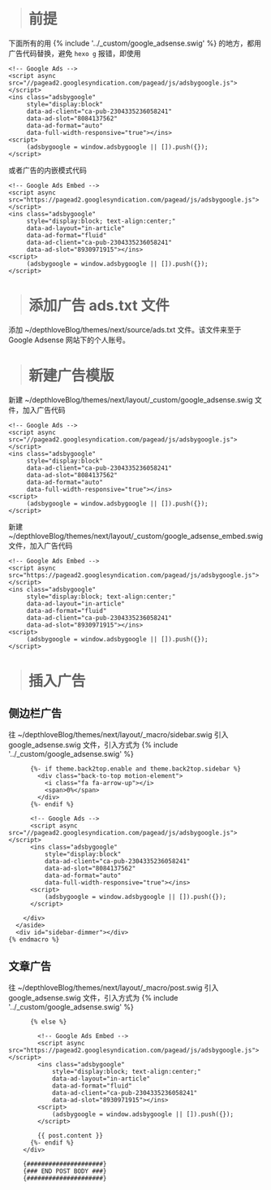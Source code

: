 > # 前提

下面所有的用 {% include '../_custom/google_adsense.swig' %} 的地方，都用广告代码替换，避免 `hexo g` 报错，即使用

```
<!-- Google Ads -->
<script async src="//pagead2.googlesyndication.com/pagead/js/adsbygoogle.js"></script>
<ins class="adsbygoogle"
     style="display:block"
     data-ad-client="ca-pub-2304335236058241"
     data-ad-slot="8084137562"
     data-ad-format="auto"
     data-full-width-responsive="true"></ins>
<script>
     (adsbygoogle = window.adsbygoogle || []).push({});
</script>
```

或者广告的内嵌模式代码

```
<!-- Google Ads Embed -->
<script async src="https://pagead2.googlesyndication.com/pagead/js/adsbygoogle.js"></script>
<ins class="adsbygoogle"
     style="display:block; text-align:center;"
     data-ad-layout="in-article"
     data-ad-format="fluid"
     data-ad-client="ca-pub-2304335236058241"
     data-ad-slot="8930971915"></ins>
<script>
     (adsbygoogle = window.adsbygoogle || []).push({});
</script>
```

> # 添加广告 ads.txt 文件

添加 ~/depthloveBlog/themes/next/source/ads.txt 文件。该文件来至于 Google Adsense 网站下的个人账号。


> # 新建广告模版

新建 ~/depthloveBlog/themes/next/layout/_custom/google_adsense.swig 文件，加入广告代码

```
<!-- Google Ads -->
<script async src="//pagead2.googlesyndication.com/pagead/js/adsbygoogle.js"></script>
<ins class="adsbygoogle"
     style="display:block"
     data-ad-client="ca-pub-2304335236058241"
     data-ad-slot="8084137562"
     data-ad-format="auto"
     data-full-width-responsive="true"></ins>
<script>
     (adsbygoogle = window.adsbygoogle || []).push({});
</script>
```

新建 ~/depthloveBlog/themes/next/layout/_custom/google_adsense_embed.swig 文件，加入广告代码

```
<!-- Google Ads Embed -->
<script async src="https://pagead2.googlesyndication.com/pagead/js/adsbygoogle.js"></script>
<ins class="adsbygoogle"
     style="display:block; text-align:center;"
     data-ad-layout="in-article"
     data-ad-format="fluid"
     data-ad-client="ca-pub-2304335236058241"
     data-ad-slot="8930971915"></ins>
<script>
     (adsbygoogle = window.adsbygoogle || []).push({});
</script>
```

> # 插入广告

## 侧边栏广告 

往 ~/depthloveBlog/themes/next/layout/_macro/sidebar.swig 引入 google_adsense.swig 文件，引入方式为 {% include '../_custom/google_adsense.swig' %}

```     
      {%- if theme.back2top.enable and theme.back2top.sidebar %}
        <div class="back-to-top motion-element">
          <i class="fa fa-arrow-up"></i>
          <span>0%</span>
        </div>
      {%- endif %}

      <!-- Google Ads -->
      <script async src="//pagead2.googlesyndication.com/pagead/js/adsbygoogle.js"></script>
      <ins class="adsbygoogle"
          style="display:block"
          data-ad-client="ca-pub-2304335236058241"
          data-ad-slot="8084137562"
          data-ad-format="auto"
          data-full-width-responsive="true"></ins>
      <script>
          (adsbygoogle = window.adsbygoogle || []).push({});
      </script>

    </div>
  </aside>
  <div id="sidebar-dimmer"></div>
{% endmacro %}
```

## 文章广告

往 ~/depthloveBlog/themes/next/layout/_macro/post.swig 引入 google_adsense.swig 文件，引入方式为 {% include '../_custom/google_adsense.swig' %}

```
      {% else %}

        <!-- Google Ads Embed -->
        <script async src="https://pagead2.googlesyndication.com/pagead/js/adsbygoogle.js"></script>
        <ins class="adsbygoogle"
            style="display:block; text-align:center;"
            data-ad-layout="in-article"
            data-ad-format="fluid"
            data-ad-client="ca-pub-2304335236058241"
            data-ad-slot="8930971915"></ins>
        <script>
            (adsbygoogle = window.adsbygoogle || []).push({});
        </script>

        {{ post.content }}
      {%- endif %}
    </div>

    {#####################}
    {### END POST BODY ###}
    {#####################}
```